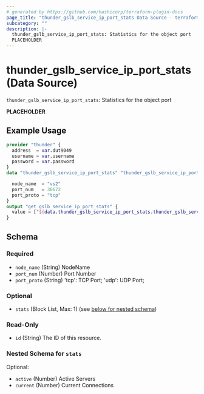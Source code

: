 ```yaml
---
# generated by https://github.com/hashicorp/terraform-plugin-docs
page_title: "thunder_gslb_service_ip_port_stats Data Source - terraform-provider-thunder"
subcategory: ""
description: |-
  thunder_gslb_service_ip_port_stats: Statistics for the object port
  PLACEHOLDER
---
```


# thunder_gslb_service_ip_port_stats (Data Source)

`thunder_gslb_service_ip_port_stats`: Statistics for the object port

__PLACEHOLDER__

## Example Usage

```terraform
provider "thunder" {
  address  = var.dut9049
  username = var.username
  password = var.password
}
data "thunder_gslb_service_ip_port_stats" "thunder_gslb_service_ip_port_stats" {

  node_name  = "vs2"
  port_num   = 30672
  port_proto = "tcp"
}
output "get_gslb_service_ip_port_stats" {
  value = ["${data.thunder_gslb_service_ip_port_stats.thunder_gslb_service_ip_port_stats}"]
}
```

<!-- schema generated by tfplugindocs -->
## Schema

### Required

- `node_name` (String) NodeName
- `port_num` (Number) Port Number
- `port_proto` (String) 'tcp': TCP Port; 'udp': UDP Port;

### Optional

- `stats` (Block List, Max: 1) (see [below for nested schema](#nestedblock--stats))

### Read-Only

- `id` (String) The ID of this resource.

<a id="nestedblock--stats"></a>
### Nested Schema for `stats`

Optional:

- `active` (Number) Active Servers
- `current` (Number) Current Connections


